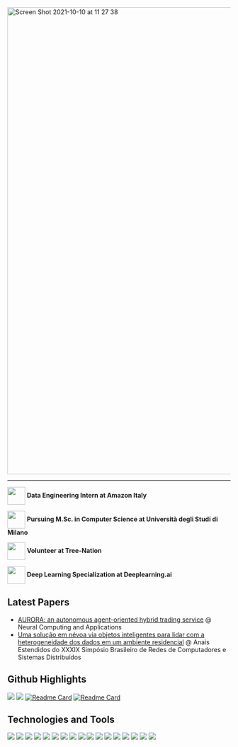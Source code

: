 
<img width="1055" alt="Screen Shot 2021-10-10 at 11 27 38" src="https://user-images.githubusercontent.com/15315541/136690234-139c553d-7633-4642-9b68-0f4b188a64c4.png">

------------------------

<img align="center" width="40" src="https://user-images.githubusercontent.com/15315541/136690497-f30e752b-6638-406f-9a5d-1323dbff31ba.jpeg](https://encrypted-tbn0.gstatic.com/images?q=tbn:ANd9GcTKP4MR8vCSKkXpHUSEcz4zL11RV4opWOr9CA&usqp=CAU"/>  **Data Engineering Intern at Amazon Italy**

<img align="center" width="40" src="https://user-images.githubusercontent.com/15315541/136690497-f30e752b-6638-406f-9a5d-1323dbff31ba.jpeg"/>  **Pursuing M.Sc. in Computer Science at Università degli Studi di Milano**

<img align="center" width="40" src="https://user-images.githubusercontent.com/15315541/136690491-9dadf326-1da4-490f-a388-ee65cdf5ed78.jpeg"/> **Volunteer at Tree-Nation**

<img align="center" width="40" src="https://user-images.githubusercontent.com/15315541/136690494-43410dff-c316-47bb-8657-cd32f2dbc291.jpeg"/> **Deep Learning Specialization at Deeplearning.ai**

## Latest Papers

* [AURORA: an autonomous agent-oriented hybrid trading service](https://rdcu.be/cysdA) @ Neural Computing and Applications
* [Uma solução em névoa via objetos inteligentes para lidar com a heterogeneidade dos dados em um ambiente residencial](https://sol.sbc.org.br/index.php/sbrc_estendido/article/view/17179) @ Anais Estendidos do XXXIX Simpósio Brasileiro de Redes de Computadores e Sistemas Distribuídos

## Github Highlights

![](https://github-readme-stats.vercel.app/api/top-langs/?username=Skalwalker&hide=java,css&theme=tokyonight)
![](https://github-readme-stats.vercel.app/api?username=Skalwalker&show_icons=true&theme=tokyonight)
[![Readme Card](https://github-readme-stats.vercel.app/api/pin/?username=Skalwalker&repo=MRLCommunication&theme=tokyonight)](https://github.com/Skalwalker/MRLCommunication)
[![Readme Card](https://github-readme-stats.vercel.app/api/pin/?username=EmpyreanAI&repo=ResAM&theme=tokyonight)](https://github.com/EmpyreanAI/ResAM)

## Technologies and Tools

![](https://img.shields.io/badge/Code-Python-informational?style=flat&logo=python&logoColor=white&color=60D7F9)
![](https://img.shields.io/badge/Code-Swift-informational?style=flat&logo=swift&logoColor=white&color=60D7F9)
![](https://img.shields.io/badge/Code-C/C++-informational?style=flat&logo=c&logoColor=white&color=60D7F9)
![](https://img.shields.io/badge/Code-R-informational?style=flat&logo=r&logoColor=white&color=60D7F9)
![](https://img.shields.io/badge/Code-JavaScript/TypeScript-informational?style=flat&logo=javascript&logoColor=white&color=60D7F9)
![](https://img.shields.io/badge/ML-DeepLearning-informational?style=flat&logo=deeplearning&logoColor=white&color=60D7F9)
![](https://img.shields.io/badge/ML-ReinforcementLearning-informational?style=flat&logo=pacman&logoColor=white&color=60D7F9)
![](https://img.shields.io/badge/ML-TensorFlow-informational?style=flat&logo=tensorflow&logoColor=white&color=60D7F9)
![](https://img.shields.io/badge/ML-Keras-informational?style=flat&logo=keras&logoColor=white&color=60D7F9)
![](https://img.shields.io/badge/ML-ScikitLearn-informational?style=flat&logo=scikit&logoColor=white&color=60D7F9)
![](https://img.shields.io/badge/ML-Matplotlib-informational?style=flat&logo=matplotlib&logoColor=white&color=60D7F9)
![](https://img.shields.io/badge/ML-Numpy-informational?style=flat&logo=numpy&logoColor=white&color=60D7F9)
![](https://img.shields.io/badge/Tools-Git/Github-informational?style=flat&logo=github&logoColor=white&color=60D7F9)
![](https://img.shields.io/badge/Tools-Docker-informational?style=flat&logo=docker&logoColor=white&color=60D7F9)
![](https://img.shields.io/badge/Tools-Kubernetes-informational?style=flat&logo=kubernetes&logoColor=white&color=60D7F9)
![](https://img.shields.io/badge/Tools-XCode-informational?style=flat&logo=xcode&logoColor=white&color=60D7F9)
![](https://img.shields.io/badge/Tools-Latex-informational?style=flat&logo=latex&logoColor=white&color=60D7F9)


